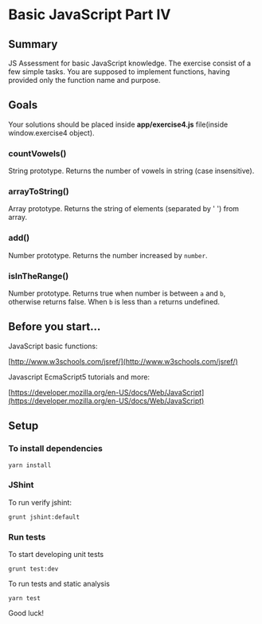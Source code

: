 # Basic JavaScript Part IV

## Summary

JS Assessment for basic JavaScript knowledge. The exercise consist of a few simple tasks. You are supposed to implement functions, having provided only the function name and purpose.

## Goals

Your solutions should be placed inside **app/exercise4.js** file(inside window.exercise4 object).

### countVowels()

String prototype. Returns the number of vowels in string (case insensitive).

### arrayToString()

Array prototype. Returns the string of elements (separated by ' ') from array.

### add()

Number prototype. Returns the number increased by `number`.

### isInTheRange()

Number prototype. Returns true when number is between `a` and `b`, otherwise returns false. When `b` is less than `a` returns undefined.

## Before you start...

JavaScript basic functions: 

[http://www.w3schools.com/jsref/](http://www.w3schools.com/jsref/)
    
Javascript EcmaScript5 tutorials and more: 

[https://developer.mozilla.org/en-US/docs/Web/JavaScript](https://developer.mozilla.org/en-US/docs/Web/JavaScript)    

## Setup

### To install dependencies

    yarn install

### JShint

To run verify jshint:

    grunt jshint:default

### Run tests

To start developing unit tests

    grunt test:dev
 
To run tests and static analysis

    yarn test

Good luck!
 
